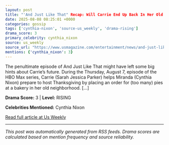 ```yaml
---
layout: post
title: "'And Just Like That" Recap: Will Carrie End Up Back In Her Old Apartment?"
date: 2025-08-08 08:25:01 +0000
categories: gossip
tags: ['cynthia-nixon', 'source-us_weekly', 'drama-rising']
drama_score: 3
primary_celebrity: cynthia_nixon
source: us_weekly
source_url: "https://www.usmagazine.com/entertainment/news/and-just-like-that-recap-carrie-visits-old-apartment-finishes-book/"
mentions: {'cynthia_nixon': 3}
---
```


The penultimate episode of And Just Like That might have left some big hints about Carrie’s future. During the Thursday, August 7, episode of the HBO Max series, Carrie (Sarah Jessica Parker) helps Miranda (Cynthia Nixon) prepare to host Thanksgiving by placing an order for (too many) pies at a bakery in her old neighborhood. […]

**Drama Score:** 3 | **Level:** RISING

**Celebrities Mentioned:** Cynthia Nixon

[Read full article at Us Weekly](https://www.usmagazine.com/entertainment/news/and-just-like-that-recap-carrie-visits-old-apartment-finishes-book/)

---
*This post was automatically generated from RSS feeds. Drama scores are calculated based on mention frequency and source reliability.*
